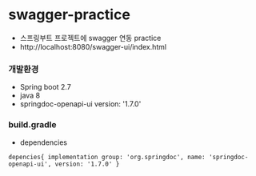 # swagger-practice

- 스프링부트 프로젝트에 swagger 연동 practice
- http://localhost:8080/swagger-ui/index.html


### 개발환경
- Spring boot 2.7
- java 8
- springdoc-openapi-ui version: '1.7.0'

### build.gradle
- dependencies

`
depencies{
    implementation group: 'org.springdoc', name: 'springdoc-openapi-ui', version: '1.7.0'
}
`